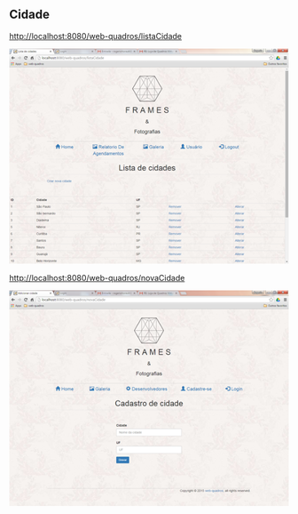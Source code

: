 ## Cidade

[http://localhost:8080/web-quadros/listaCidade](#)

![](https://github.com/RogerioHorauti/web-quadros/blob/master/img/lista-cidade.png)

[http://localhost:8080/web-quadros/novaCidade](#)

![](https://github.com/RogerioHorauti/web-quadros/blob/master/img/form-cidade.png)
